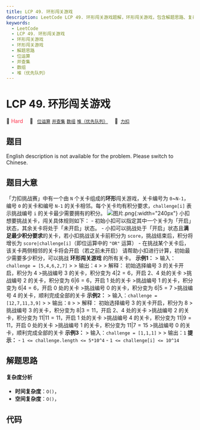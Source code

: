 ```yaml
---
title: LCP 49. 环形闯关游戏
description: LeetCode LCP 49. 环形闯关游戏题解，环形闯关游戏，包含解题思路、复杂度分析以及完整的 JavaScript 代码实现。
keywords:
  - LeetCode
  - LCP 49. 环形闯关游戏
  - 环形闯关游戏
  - 环形闯关游戏
  - 解题思路
  - 位运算
  - 并查集
  - 数组
  - 堆（优先队列）
---
```


# LCP 49. 环形闯关游戏

🔴 <font color=#ff334b>Hard</font>&emsp; 🔖&ensp; [`位运算`](/tag/bit-manipulation.md) [`并查集`](/tag/union-find.md) [`数组`](/tag/array.md) [`堆（优先队列）`](/tag/heap-priority-queue.md)&emsp; 🔗&ensp;[`力扣`](https://leetcode.cn/problems/K8GULz)

## 题目

English description is not available for the problem. Please switch to
Chinese.


## 题目大意

「力扣挑战赛」中有一个由 `N` 个关卡组成的**环形**闯关游戏，关卡编号为 `0`~`N-1`，编号 `0` 的关卡和编号 `N-1` 的关卡相邻。每个关卡均有积分要求，`challenge[i]` 表示挑战编号 `i` 的关卡最少需要拥有的积分。 ![图片.png](https://pic.leetcode-cn.com/1630392170-ucncVS-%E5%9B%BE%E7%89%87.png){:width="240px"} 小扣想要挑战关卡，闯关具体规则如下： \- 初始小扣可以指定其中一个关卡为「开启」状态，其余关卡将处于「未开启」状态。 \- 小扣可以挑战处于「开启」状态且**满足最少积分要求**的关卡，若小扣挑战该关卡前积分为 `score`，挑战结束后，积分将增长为 `score|challenge[i]`（即位运算中的 `"OR"` 运算） \- 在挑战某个关卡后，该关卡两侧相邻的关卡将会开启（若之前未开启） 请帮助小扣进行计算，初始最少需要多少积分，可以挑战 **环形闯关游戏** 的所有关卡。 **示例1：** > 输入：`challenge = [5,4,6,2,7]` > > 输出：`4` > > 解释： 初始选择编号 3 的关卡开启，积分为 4 >挑战编号 3 的关卡，积分变为 $4 | 2 = 6$，开启 2、4 处的关卡 >挑战编号 2 的关卡，积分变为 $6 | 6 = 6$，开启 1 处的关卡 >挑战编号 1 的关卡，积分变为 $6 | 4 = 6$，开启 0 处的关卡 >挑战编号 0 的关卡，积分变为 $6 | 5 = 7$ >挑战编号 4 的关卡，顺利完成全部的关卡 **示例2：** > 输入：`challenge = [12,7,11,3,9]` > > 输出：`8` > > 解释： 初始选择编号 3 的关卡开启，积分为 8 >挑战编号 3 的关卡，积分变为 $8 | 3 = 11$，开启 2、4 处的关卡 >挑战编号 2 的关卡，积分变为 $11 | 11 = 11$，开启 1 处的关卡 >挑战编号 4 的关卡，积分变为 $11 | 9 = 11$，开启 0 处的关卡 >挑战编号 1 的关卡，积分变为 $11 | 7 = 15$ >挑战编号 0 的关卡，顺利完成全部的关卡 **示例3：** > 输入：`challenge = [1,1,1]` > > 输出：`1` **提示：** \- `1 <= challenge.length <= 5*10^4` \- `1 <= challenge[i] <= 10^14`


## 解题思路

#### 复杂度分析

- **时间复杂度**：`O()`，
- **空间复杂度**：`O()`，

## 代码

```javascript

```
